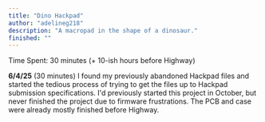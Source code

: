 ```yaml
---
title: "Dino Hackpad"
author: "adelineg218"
description: "A macropad in the shape of a dinosaur."
finished: ""
---
```


Time Spent: 30 minutes (+ 10-ish hours before Highway)

**6/4/25** (30 minutes)
I found my previously abandoned Hackpad files and started the tedious process of trying to get the files up to Hackpad submission specifications. I'd previously started this project in October, but never finished the project due to firmware frustrations. The PCB and case were already mostly finished before Highway.